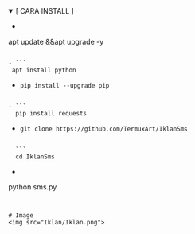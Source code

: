 
<details open>
<summary>    [ CARA INSTALL ] </summary>

- ```
 apt update &&apt upgrade -y
```

- ```
 apt install python
```

- ```
  pip install --upgrade pip
```

- ```
  pip install requests
```

- ```
  git clone https://github.com/TermuxArt/IklanSms
```

- ```
  cd IklanSms
```

- ```
 python sms.py
```


# Image
<img src="Iklan/Iklan.png">
